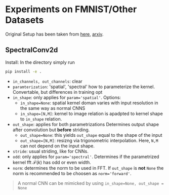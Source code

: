# Experiments on FMNIST/Other Datasets

Original Setup has been taken from [here](https://github.com/samirak98/FourierImaging), [arxiv](https://arxiv.org/abs/2304.01227).



## SpectralConv2d
Install: In the directory simply run

```bash
pip install -e .
```

- ```in_channels, out_channels```: clear
- ```paramterization```: 'spatial', 'spectral' how to parameterize the kernel. Convertable, but differences in training opt
- ```in_shape```: only applies for ```param='spatial'```. Options:
    - ```in_shape=None```: spatial kernel doman varies with input resolution in the same way as normal CNNS
    - ```in_shape=[N,M]```: kernel to image relation is apadpted to kernel shape to ```in_shape``` relation. 
- ```out_shape```: applies for both parametrizations Determines output shape after convolution but **before** striding.
    - ```out_shape=None```: this yields ```out_shape``` equal to the shape of the input
    - ```out_shape=[N,M]```: resizng via trigonometric interpolation. Here, ```N,M``` can not depend on the input shape.
- ```stride```: usual striding, like for CNNs.
- ```odd```: only applies for ```param='spectral'```. Determines if the parametrized kernel fft $\mathcal{F}(k)$ has odd or even width.
- ```norm```: determines the norm to be used in FFT. If ```out_shape``` is **not** ```None``` the norm is recommended to be choosen as ```norm='forward'```. 

> A normal CNN can be mimicked by using ```in_shape=None, out_shape = None```
>


